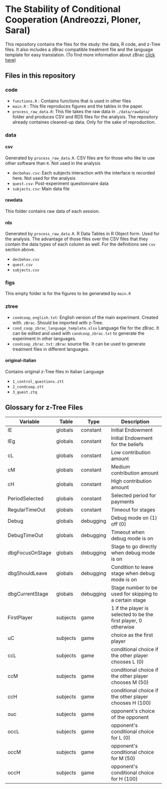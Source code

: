 # The Stability of Conditional Cooperation (Andreozzi, Ploner, Saral) 

This repository contains the files for the study: the data, R code, and z-Tree files. 
It also includes a zBrac compatible treatment file and the language template for easy translation. (To find more information about zBrac [click here](https://www.github.com/seyhunsaral/zbrac))

## Files in this repository
### code
 * `functions.R` : Contains functions that is used in other files 
 * `main.R` : This file reproduces figures and the tables in the paper.
 * `process_raw_data.R`: This file takes the raw data in `./data/rawdata/` folder and produces CSV and RDS files for the analysis. The repository already containes cleaned-up data. Only for the sake of reproduction.
 
 ### data
 
 #### csv
 Generated by `process_raw_data.R`. CSV files are for those who like to use other software than `R`. Not used in the analysis
 * `decbehav.csv`: Each subjects interaction with the interface is recorded here. Not used for the analysis
 * `quest.csv`: Post-experiment questionnaire data
 * `subjects.csv`: Main data file
 
 #### rawdata
 This folder contains raw data of each session.
 
 #### rds
 Generated by `process_raw_data.R`. R Data Tables in R Object form. Used for the analysis. The advantage of those files over the CSV files that they contain the data types of each column as well. For the definitions see `csv` section above.
 * `decbehav.csv`
 * `quest.csv`
 * `subjects.csv`
 
 ### figs
 This empty folder is for the figures to be generated by `main.R`
 
 ### ztree
 * `condcoop_english.txt`: English version of the main experiment. Created with. `zBrac`. Should be imported with z-Tree.
 * `cond_coop_zbrac_language_template.xlsx` Language file for the zBrac. It can be edited and used with `condcoop_zbrac.txt` to generate the experiment in other languages.
 * `condcoop_zbrac.txt`: `zBrac` source file. It can be used to generate treatment files in different languages.
 #### original-italian
 Contains original z-Tree files in Italian Language
 * `1_control_questions.ztt` 
 * `2_condcoop.ztt`
 * `3_quest.ztq`




## Glossary for z-Tree Files
| Variable        | Table    | Type      | Description                                                     | 
|-----------------|----------|-----------|-----------------------------------------------------------------| 
| IE              | globals  | constant  | Initial Endowment                                               | 
| IEg             | globals  | constant  | Initial Endowment for the beliefs                               | 
| cL              | globals  | constant  | Low contribution amount                                         | 
| cM              | globals  | constant  | Medium contribution amount                                      | 
| cH              | globals  | constant  | High contribution amount                                        | 
| PeriodSelected  | globals  | constant  | Selected period for payments                                    | 
| RegularTimeOut  | globals  | constant  | Timeout for stages                                              | 
| Debug           | globals  | debugging | Debug mode on (1) off (0)                                       | 
| DebugTimeOut    | globals  | debugging | Timeout when debug mode is on                                   | 
| dbgFocusOnStage | globals  | debugging | Stage to go directly when debug mode is on                      | 
| dbgShouldLeave  | globals  | debugging | Condition to leave stage when debug mode is on                  | 
| dbgCurrentStage | globals  | debugging | Stage number to be used for skipping to a certain stage         | 
| FirstPlayer     | subjects | game      | 1 if the player is selected to be the first player, 0 otherwise | 
| uC              | subjects | game      | choice as the first player                                      | 
| ccL             | subjects | game      | conditional choice if the other player chooses L (0)            | 
| ccM             | subjects | game      | conditional choice if the other player chooses M  (50)          | 
| ccH             | subjects | game      | conditional choice if the other player chooses H  (100)         | 
| ouc             | subjects | game      | opponent's choice of the opponent                               | 
| occL            | subjects | game      | opponent's conditional choice for L (0)                         | 
| occM            | subjects | game      | opponent's conditional choice for M (50)                        | 
| occH            | subjects | game      | opponent's conditional choice for H (100)                       |
